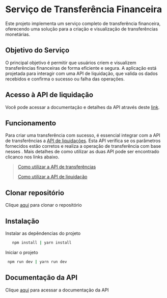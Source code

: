 # Serviço de Transferência Financeira

Este projeto implementa um serviço completo de transferência financeira, oferecendo uma solução para a criação e visualização de transferências monetárias.

## Objetivo do Serviço

O principal objetivo é permitir que usuários criem e visualizem transferências financeiras de forma eficiente e segura. A aplicação está projetada para interagir com uma API de liquidação, que valida os dados recebidos e confirma o sucesso ou falha das operações.

## Acesso à API de liquidação

Você pode acessar a documentação e detalhes da API através deste [link](https://github.com/Leokrindges/sistema-liquidacao-transferencias).

## Funcionamento

Para criar uma transferência com sucesso, é essencial integrar com a API de transferências a [API de liquidações](https://github.com/Leokrindges/sistema-liquidacao-transferencias). Esta API verifica se os parâmetros fornecidos estão corretos e realiza a operação de transferência com base nesses . Mais detalhes de como utilizar as duas API pode ser encontrado clicanco nos links abaixo.

> [Como utilizar a API de transferências](https://documenter.getpostman.com/view/30948904/2sA3kaBJQX)
>
> [Como utilizar a API de liquidação](https://documenter.getpostman.com/view/30948904/2sA3kaBJdf)


## Clonar repositório

 Clique [aqui](https://github.com/Leokrindges/desafio-tecnico-garupa.git) para clonar o repositório

## Instalação

Instalar as depêndencias do projeto

```bash
   npm install | yarn install
```

Iniciar o projeto

```bash
 npm run dev | yarn run dev
```

## Documentação da API

 Clique [aqui](https://documenter.getpostman.com/view/30948904/2sA3kaBJQX) para acessar a documentação da API
